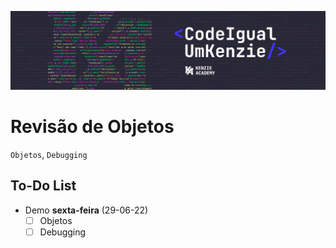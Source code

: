 ![](assets/20220724_115932_CodeIgualUmKenzie.png)

# Revisão de Objetos

`Objetos`, `Debugging`

## To-Do List

- Demo **sexta-feira** (29-06-22)
  - [ ] Objetos
  - [ ] Debugging